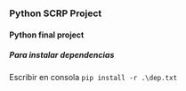 ### Python SCRP Project
#### Python final project

##### Para instalar dependencias
Escribir en consola `pip install -r .\dep.txt`